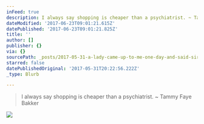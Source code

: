 ```yaml
---
inFeed: true
description: I always say shopping is cheaper than a psychiatrist. ~ Tammy Faye Bakker
dateModified: '2017-06-23T09:01:21.615Z'
datePublished: '2017-06-23T09:01:21.825Z'
title: ''
author: []
publisher: {}
via: {}
sourcePath: _posts/2017-05-31-a-lady-came-up-to-me-one-day-and-said-sir-you-are-drunk.md
starred: false
datePublishedOriginal: '2017-05-31T20:22:56.222Z'
_type: Blurb

---
```

> I always say shopping is cheaper than a psychiatrist. ~ Tammy Faye Bakker

![](https://the-grid-user-content.s3-us-west-2.amazonaws.com/810cd2bb-13b1-4d35-ae44-079ab5fdf6df.jpg)